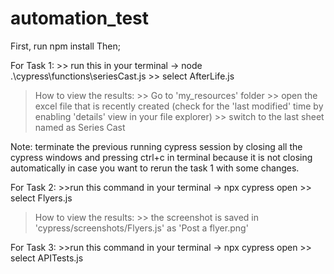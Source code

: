 # automation_test

First, run npm install
Then;

For Task 1: 
    >> run this in your terminal -> node .\cypress\functions\seriesCast.js
    >> select AfterLife.js
 >How to view the results:
    >> Go to 'my_resources' folder
    >> open the excel file that is recently created (check for the 'last modified' time by enabling 'details' view in your file explorer)
    >> switch to the last sheet named as Series Cast

Note: terminate the previous running cypress session by closing all the cypress windows and pressing ctrl+c in terminal because it is not closing automatically in case you want to rerun the task 1 with some changes. 

For Task 2:
    >>run this command in your terminal -> npx cypress open
    >> select Flyers.js
  >How to view the results:
    >> the screenshot is saved in 'cypress/screenshots/Flyers.js' as 'Post a flyer.png'
    
For Task 3:
    >>run this command in your terminal -> npx cypress open
    >> select APITests.js
